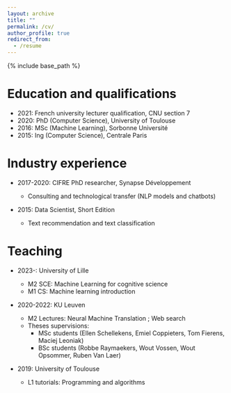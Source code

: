 ```yaml
---
layout: archive
title: ""
permalink: /cv/
author_profile: true
redirect_from:
  - /resume
---
```


{% include base_path %}

Education and qualifications
======
* 2021: French university lecturer qualification, CNU section 7
* 2020: PhD (Computer Science), University of Toulouse
* 2016: MSc (Machine Learning), Sorbonne Université
* 2015: Ing (Computer Science), Centrale Paris 

Industry experience
======
* 2017-2020: CIFRE PhD researcher, Synapse Développement
  * Consulting and technological transfer (NLP models and chatbots)

* 2015: Data Scientist, Short Edition
  * Text recommendation and text classification
  
Teaching
======
* 2023-: University of Lille
  * M2 SCE: Machine Learning for cognitive science
  * M1 CS: Machine learning introduction
* 2020-2022: KU Leuven
  * M2 Lectures: Neural Machine Translation ; Web search
  * Theses supervisions:
      * MSc students (Ellen Schellekens, Emiel Coppieters, Tom Fierens, Maciej Leoniak)
      * BSc students (Robbe Raymaekers, Wout Vossen, Wout Opsommer, Ruben Van Laer)

* 2019: University of Toulouse
  * L1 tutorials: Programming and algorithms
